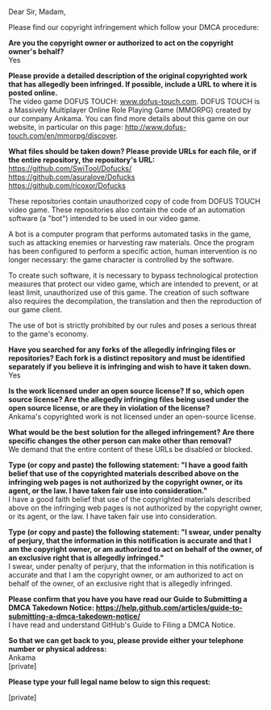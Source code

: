 Dear Sir, Madam,

Please find our copyright infringement which follow your DMCA procedure:

**Are you the copyright owner or authorized to act on the copyright owner's behalf?**  
Yes

**Please provide a detailed description of the original copyrighted work that has allegedly been infringed. If possible, include a URL to where it is posted online.**  
The video game DOFUS TOUCH: www.dofus-touch.com. DOFUS TOUCH is a Massively Multiplayer Online Role Playing Game (MMORPG) created by our company Ankama. You can find more details about this game on our website, in particular on this page:   http://www.dofus-touch.com/en/mmorpg/discover.

**What files should be taken down? Please provide URLs for each file, or if the entire repository, the repository's URL:**  
https://github.com/SwiTool/Dofucks/  
https://github.com/asuralove/Dofucks  
https://github.com/ricoxor/Dofucks  

These repositories contain unauthorized copy of code from DOFUS TOUCH video game. These repositories also contain the code of an automation software (a "bot") intended to be used in our video game.

A bot is a computer program that performs automated tasks in the game, such as attacking enemies or harvesting raw materials. Once the program has been configured to perform a specific action, human intervention is no longer necessary: the game character is controlled by the software.

To create such software, it is necessary to bypass technological protection measures that protect our video game, which are intended to prevent, or at least limit, unauthorized use of this game. The creation of such software also requires the decompilation, the translation and then the reproduction of our game client.

The use of bot is strictly prohibited by our rules and poses a serious threat to the game's economy.

**Have you searched for any forks of the allegedly infringing files or repositories? Each fork is a distinct repository and must be identified separately if you believe it is infringing and wish to have it taken down.**  
Yes

**Is the work licensed under an open source license? If so, which open source license? Are the allegedly infringing files being used under the open source license, or are they in violation of the license?**  
Ankama's copyrighted work is not licensed under an open-source license.

**What would be the best solution for the alleged infringement? Are there specific changes the other person can make other than removal?**  
We demand that the entire content of these URLs be disabled or blocked.

**Type (or copy and paste) the following statement: "I have a good faith belief that use of the copyrighted materials described above on the infringing web pages is not authorized by the copyright owner, or its agent, or the law. I have taken fair use into consideration."**  
I have a good faith belief that use of the copyrighted materials described above on the infringing web pages is not authorized by the copyright owner, or its agent, or the law. I have taken fair use into consideration.

**Type (or copy and paste) the following statement: "I swear, under penalty of perjury, that the information in this notification is accurate and that I am the copyright owner, or am authorized to act on behalf of the owner, of an exclusive right that is allegedly infringed."**  
I swear, under penalty of perjury, that the information in this notification is accurate and that I am the copyright owner, or am authorized to act on behalf of the owner, of an exclusive right that is allegedly infringed.

**Please confirm that you have you have read our Guide to Submitting a DMCA Takedown Notice: https://help.github.com/articles/guide-to-submitting-a-dmca-takedown-notice/**  
I have read and understand GitHub's Guide to Filing a DMCA Notice.

**So that we can get back to you, please provide either your telephone number or physical address:**  
Ankama  
[private]

**Please type your full legal name below to sign this request:**  

[private]
